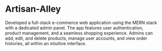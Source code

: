 # Artisan-Alley
Developed a full-stack e-commerce web application using the MERN stack with a dedicated admin panel. The app features user authentication, product management, and a seamless shopping experience. Admins can add, edit, and delete products, manage user accounts, and view order histories, all within an intuitive interface.
